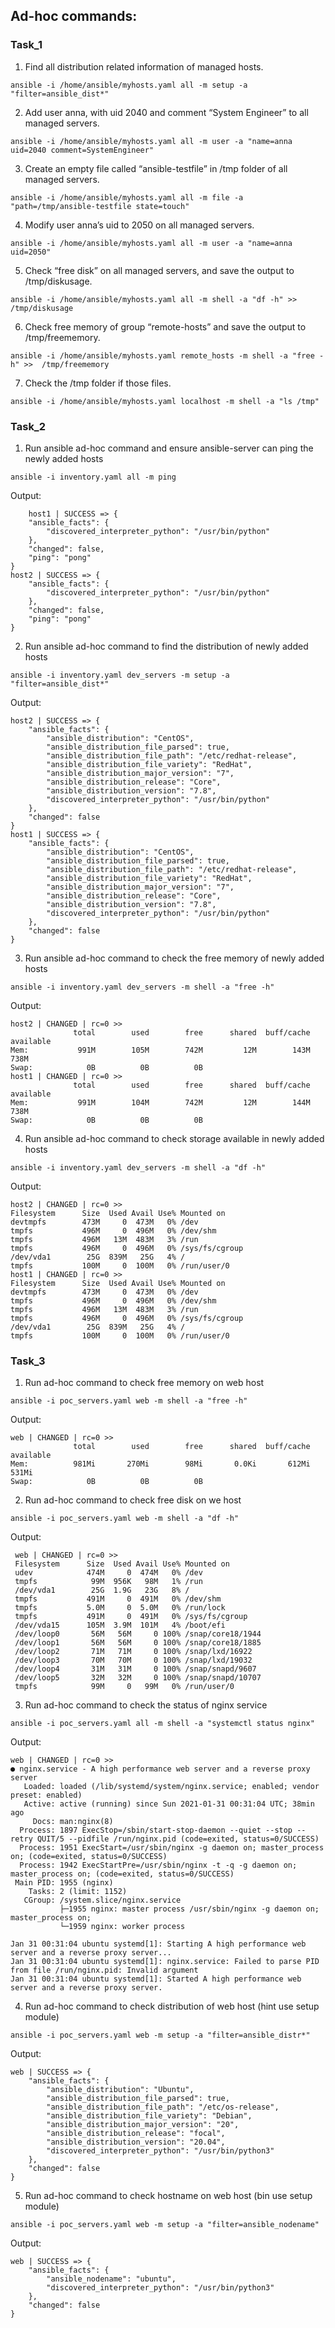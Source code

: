 ## Ad-hoc commands:

### Task_1

1. Find all distribution related information of managed hosts.
```
ansible -i /home/ansible/myhosts.yaml all -m setup -a "filter=ansible_dist*"
```
2. Add user anna, with uid 2040 and comment “System Engineer” to all managed servers.
```
ansible -i /home/ansible/myhosts.yaml all -m user -a "name=anna uid=2040 comment=SystemEngineer"
```
3. Create an empty file called “ansible-testfile” in /tmp folder of all managed servers.
```
ansible -i /home/ansible/myhosts.yaml all -m file -a "path=/tmp/ansible-testfile state=touch"
```
4. Modify user anna’s uid to 2050 on all managed servers.
```
ansible -i /home/ansible/myhosts.yaml all -m user -a "name=anna uid=2050"
```
5. Check “free disk” on all managed servers, and save the output to /tmp/diskusage.
```
ansible -i /home/ansible/myhosts.yaml all -m shell -a "df -h" >>  /tmp/diskusage
```
6.  Check free memory of group “remote-hosts” and save the output to /tmp/freememory.
```
ansible -i /home/ansible/myhosts.yaml remote_hosts -m shell -a "free -h" >>  /tmp/freememory
```
7.  Check the /tmp folder if those files.
```
ansible -i /home/ansible/myhosts.yaml localhost -m shell -a "ls /tmp"
```
### Task_2

1. Run ansible ad-hoc command and ensure ansible-server can ping the newly added hosts
```
ansible -i inventory.yaml all -m ping
```
Output:
```
    host1 | SUCCESS => {
    "ansible_facts": {
        "discovered_interpreter_python": "/usr/bin/python"
    }, 
    "changed": false, 
    "ping": "pong"
}
host2 | SUCCESS => {
    "ansible_facts": {
        "discovered_interpreter_python": "/usr/bin/python"
    }, 
    "changed": false, 
    "ping": "pong"
}
```
2. Run ansible ad-hoc command to find the distribution of newly added hosts 
```
ansible -i inventory.yaml dev_servers -m setup -a "filter=ansible_dist*"
```
Output:
```
host2 | SUCCESS => {
    "ansible_facts": {
        "ansible_distribution": "CentOS", 
        "ansible_distribution_file_parsed": true, 
        "ansible_distribution_file_path": "/etc/redhat-release", 
        "ansible_distribution_file_variety": "RedHat", 
        "ansible_distribution_major_version": "7", 
        "ansible_distribution_release": "Core", 
        "ansible_distribution_version": "7.8", 
        "discovered_interpreter_python": "/usr/bin/python"
    }, 
    "changed": false
}
host1 | SUCCESS => {
    "ansible_facts": {
        "ansible_distribution": "CentOS", 
        "ansible_distribution_file_parsed": true, 
        "ansible_distribution_file_path": "/etc/redhat-release", 
        "ansible_distribution_file_variety": "RedHat", 
        "ansible_distribution_major_version": "7", 
        "ansible_distribution_release": "Core", 
        "ansible_distribution_version": "7.8", 
        "discovered_interpreter_python": "/usr/bin/python"
    }, 
    "changed": false
}
```
3. Run ansible ad-hoc command to check the free memory of newly added hosts 
```
ansible -i inventory.yaml dev_servers -m shell -a "free -h"
```
Output:
```
host2 | CHANGED | rc=0 >>
              total        used        free      shared  buff/cache   available
Mem:           991M        105M        742M         12M        143M        738M
Swap:            0B          0B          0B
host1 | CHANGED | rc=0 >>
              total        used        free      shared  buff/cache   available
Mem:           991M        104M        742M         12M        144M        738M
Swap:            0B          0B          0B

```
4. Run ansible ad-hoc command to check storage available in newly added hosts 
```
ansible -i inventory.yaml dev_servers -m shell -a "df -h"
```
Output:
```
host2 | CHANGED | rc=0 >>
Filesystem      Size  Used Avail Use% Mounted on
devtmpfs        473M     0  473M   0% /dev
tmpfs           496M     0  496M   0% /dev/shm
tmpfs           496M   13M  483M   3% /run
tmpfs           496M     0  496M   0% /sys/fs/cgroup
/dev/vda1        25G  839M   25G   4% /
tmpfs           100M     0  100M   0% /run/user/0
host1 | CHANGED | rc=0 >>
Filesystem      Size  Used Avail Use% Mounted on
devtmpfs        473M     0  473M   0% /dev
tmpfs           496M     0  496M   0% /dev/shm
tmpfs           496M   13M  483M   3% /run
tmpfs           496M     0  496M   0% /sys/fs/cgroup
/dev/vda1        25G  839M   25G   4% /
tmpfs           100M     0  100M   0% /run/user/0
```
### Task_3

1. Run ad-hoc command to check free memory on web host
```
ansible -i poc_servers.yaml web -m shell -a "free -h"
```
Output:
```
web | CHANGED | rc=0 >>
              total        used        free      shared  buff/cache   available
Mem:          981Mi       270Mi        98Mi       0.0Ki       612Mi       531Mi
Swap:            0B          0B          0B
```
2. Run ad-hoc command to check free disk on we host 
``` 
ansible -i poc_servers.yaml web -m shell -a "df -h"
```
Output:
```
 web | CHANGED | rc=0 >>
 Filesystem      Size  Used Avail Use% Mounted on
 udev            474M     0  474M   0% /dev
 tmpfs            99M  956K   98M   1% /run
 /dev/vda1        25G  1.9G   23G   8% /
 tmpfs           491M     0  491M   0% /dev/shm
 tmpfs           5.0M     0  5.0M   0% /run/lock
 tmpfs           491M     0  491M   0% /sys/fs/cgroup
 /dev/vda15      105M  3.9M  101M   4% /boot/efi
 /dev/loop0       56M   56M     0 100% /snap/core18/1944
 /dev/loop1       56M   56M     0 100% /snap/core18/1885
 /dev/loop2       71M   71M     0 100% /snap/lxd/16922
 /dev/loop3       70M   70M     0 100% /snap/lxd/19032
 /dev/loop4       31M   31M     0 100% /snap/snapd/9607
 /dev/loop5       32M   32M     0 100% /snap/snapd/10707
 tmpfs            99M     0   99M   0% /run/user/0
``` 
3. Run ad-hoc command to check the status of nginx service
```
ansible -i poc_servers.yaml all -m shell -a "systemctl status nginx" 
```
Output:
```
web | CHANGED | rc=0 >>
● nginx.service - A high performance web server and a reverse proxy server
   Loaded: loaded (/lib/systemd/system/nginx.service; enabled; vendor preset: enabled)
   Active: active (running) since Sun 2021-01-31 00:31:04 UTC; 38min ago
     Docs: man:nginx(8)
  Process: 1897 ExecStop=/sbin/start-stop-daemon --quiet --stop --retry QUIT/5 --pidfile /run/nginx.pid (code=exited, status=0/SUCCESS)
  Process: 1951 ExecStart=/usr/sbin/nginx -g daemon on; master_process on; (code=exited, status=0/SUCCESS)
  Process: 1942 ExecStartPre=/usr/sbin/nginx -t -q -g daemon on; master_process on; (code=exited, status=0/SUCCESS)
 Main PID: 1955 (nginx)
    Tasks: 2 (limit: 1152)
   CGroup: /system.slice/nginx.service
           ├─1955 nginx: master process /usr/sbin/nginx -g daemon on; master_process on;
           └─1959 nginx: worker process

Jan 31 00:31:04 ubuntu systemd[1]: Starting A high performance web server and a reverse proxy server...
Jan 31 00:31:04 ubuntu systemd[1]: nginx.service: Failed to parse PID from file /run/nginx.pid: Invalid argument
Jan 31 00:31:04 ubuntu systemd[1]: Started A high performance web server and a reverse proxy server.
```
4. Run ad-hoc command to check distribution of web host (hint  use setup module)
```
ansible -i poc_servers.yaml web -m setup -a "filter=ansible_distr*"
```
Output:
```
web | SUCCESS => {
    "ansible_facts": {
        "ansible_distribution": "Ubuntu", 
        "ansible_distribution_file_parsed": true, 
        "ansible_distribution_file_path": "/etc/os-release", 
        "ansible_distribution_file_variety": "Debian", 
        "ansible_distribution_major_version": "20", 
        "ansible_distribution_release": "focal", 
        "ansible_distribution_version": "20.04", 
        "discovered_interpreter_python": "/usr/bin/python3"
    }, 
    "changed": false
}
```  
5. Run ad-hoc command to check hostname on web host (bin use setup module)
```
ansible -i poc_servers.yaml web -m setup -a "filter=ansible_nodename"
```
Output:
```
web | SUCCESS => {
    "ansible_facts": {
        "ansible_nodename": "ubuntu", 
        "discovered_interpreter_python": "/usr/bin/python3"
    }, 
    "changed": false
}
```
